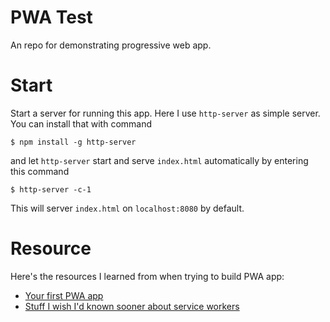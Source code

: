 # PWA Test
An repo for demonstrating progressive web app.

# Start

Start a server for running this app. Here I use `http-server` as simple server. You can install that with command

```
$ npm install -g http-server
```

and let `http-server` start and serve `index.html` automatically by entering this command

```
$ http-server -c-1
```

This will server `index.html` on `localhost:8080` by default.

# Resource

Here's the resources I learned from when trying to build PWA app:

- [Your first PWA app](https://codelabs.developers.google.com/codelabs/your-first-pwapp/#0)
- [Stuff I wish I'd known sooner about service workers](https://gist.github.com/Rich-Harris/fd6c3c73e6e707e312d7c5d7d0f3b2f9)
